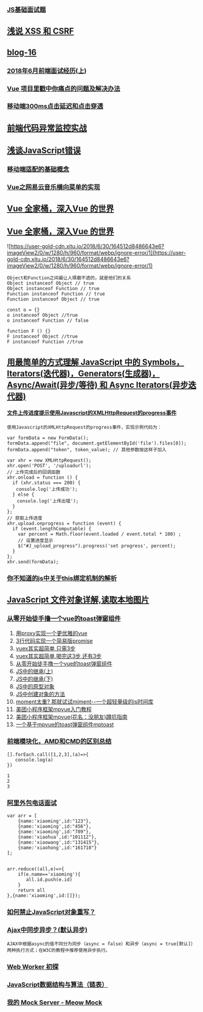 ### [JS基础面试题](https://juejin.im/post/5b325c38e51d4558c7136818)
## [浅说 XSS 和 CSRF](https://github.com/dwqs/blog/issues/68)
## [blog-16](https://github.com/libin1991/blog-16)
### [2018年6月前端面试经历(上)](https://juejin.im/post/5b39bb696fb9a00e57630e27)
### [Vue 项目里戳中你痛点的问题及解决办法](https://juejin.im/post/5b174de8f265da6e410e0b4e)
### [移动端300ms点击延迟和点击穿透](https://juejin.im/post/5b3cc9836fb9a04f9a5cb0e0)
## [前端代码异常监控实战](http://web.jobbole.com/93684/)
## [浅谈JavaScript错误](https://juejin.im/post/5b446d1ff265da0f5a253930)
### [移动端适配的基础概念](https://juejin.im/post/5b35ea84e51d4558da1af310)
### [Vue之网易云音乐横向菜单的实现](https://juejin.im/post/5b377d6d6fb9a00e4a532d4c)
## [Vue 全家桶，深入Vue 的世界](https://github.com/libin1991/libin_Blog/issues/586)
## [Vue 全家桶，深入Vue 的世界](https://finget.github.io/2018/06/28/vue-family/?utm_medium=hao.caibaojian.com&utm_source=hao.caibaojian.com)
![https://user-gold-cdn.xitu.io/2018/6/30/164512d8486643e6?imageView2/0/w/1280/h/960/format/webp/ignore-error/1](https://user-gold-cdn.xitu.io/2018/6/30/164512d8486643e6?imageView2/0/w/1280/h/960/format/webp/ignore-error/1)
```
Object和Function之间最让人琢磨不透的，就是他们的关系
Object instanceof Object // true
Object instanceof Function // true
Function instanceof Function // true
Function instanceof Object // true

const o = {}
o instanceof Object //true
o instanceof Function // false

function F () {}
F instanceof Object //true
F instanceof Function //true

```
## [用最简单的方式理解 JavaScript 中的 Symbols，Iterators(迭代器)，Generators(生成器)，Async/Await(异步/等待) 和 Async Iterators(异步迭代器)](http://www.css88.com/archives/9386)
#### [文件上传进度提示使用Javascript的XMLHttpRequest的progress事件](https://segmentfault.com/a/1190000008791342)
```
使用Javascript的XMLHttpRequest的progress事件，实现示例代码为：

var formData = new FormData(); 
formData.append("file", document.getElementById('file').files[0]); 
formData.append("token", token_value); // 其他参数按这样子加入

var xhr = new XMLHttpRequest();
xhr.open('POST', '/uploadurl');
// 上传完成后的回调函数
xhr.onload = function () {
  if (xhr.status === 200) {
　　console.log('上传成功');
  } else {
  　console.log('上传出错');
  }
};
// 获取上传进度
xhr.upload.onprogress = function (event) {
  if (event.lengthComputable) {
    var percent = Math.floor(event.loaded / event.total * 100) ;
    // 设置进度显示
    $("#J_upload_progress").progress('set progress', percent);
  }
};
xhr.send(formData);
```
### [你不知道的js中关于this绑定机制的解析](https://juejin.im/post/5b3715def265da59af40a630)
## [JavaScript 文件对象详解,读取本地图片](https://juejin.im/post/5b32fb5cf265da598223df9e#comment)
### [从零开始徒手撸一个vue的toast弹窗组件](https://juejin.im/post/5af55f906fb9a07aae153c1c)
1. [用proxy实现一个更优雅的vue](https://link.juejin.im?target=https%3A%2F%2Fjuejin.im%2Fpost%2F5b239018e51d4558dc4aad4f)
2. [3行代码实现一个简易版promise](https://link.juejin.im?target=https%3A%2F%2Fjuejin.im%2Fpost%2F5b0a1ef86fb9a07aab2a4f9c)
3. [vuex其实超简单,只需3步](https://link.juejin.im?target=https%3A%2F%2Fjuejin.im%2Fpost%2F5afea06d6fb9a07a9c0476c1)
4. [vuex其实超简单,喝完这3步,还有3步](https://link.juejin.im?target=https%3A%2F%2Fjuejin.im%2Fpost%2F5b021d9af265da0b7868cc59)
5. [从零开始徒手撸一个vue的toast弹窗组件](https://link.juejin.im?target=https%3A%2F%2Fjuejin.im%2Fpost%2F5af55f906fb9a07aae153c1c)
6. [JS中的继承(上)](https://link.juejin.im?target=https%3A%2F%2Fjuejin.im%2Fpost%2F5ad8308d5188252e9e361fd4)
7. [JS中的继承(下)](https://link.juejin.im?target=https%3A%2F%2Fjuejin.im%2Fpost%2F5aec291b5188256715478575)
8. [JS中的原型对象](https://link.juejin.im?target=https%3A%2F%2Fjuejin.im%2Fpost%2F5ac319175188255582528caa)
9. [JS中创建对象的方法](https://link.juejin.im?target=https%3A%2F%2Fjuejin.im%2Fpost%2F5ac318886fb9a028c675e4ad)
10. [moment太重? 那就试试miment--一个超轻量级的js时间库](https://link.juejin.im?target=https%3A%2F%2Fjuejin.im%2Fpost%2F5ad3f8966fb9a028d1419031)
11. [美团小程序框架mpvue入门教程](https://link.juejin.im?target=https%3A%2F%2Fjuejin.im%2Fpost%2F5ac31e8d6fb9a028d9375765)
12. [美团小程序框架mpvue(花名：没朋友)蹲坑指南](https://link.juejin.im?target=https%3A%2F%2Fjuejin.im%2Fpost%2F5ac3181d518825555d477294)
13. [一个基于mpvue的toast弹窗组件mptoast](https://link.juejin.im?target=https%3A%2F%2Fjuejin.im%2Fpost%2F5ac3176af265da238925e9da)
### [前端模块化，AMD和CMD的区别总结](https://juejin.im/post/5b35e1f16fb9a00e562c59ee)
```
[].forEach.call([1,2,3],(a)=>{
   console.log(a)
})

1
2
3
```
### [阿里外包电话面试](https://juejin.im/post/5b357049f265da596332fefa)
```
var arr = [
	{name:'xiaoming',id:"123"},
	{name:'xiaoming',id:"456"},
	{name:'xiaoming',id:"789"},
	{name:'xiaohua',id:"101112"},
	{name:'xiaowang',id:"131415"},
	{name:'xiaohong',id:"161718"}
];


arr.reduce((all,e)=>{
	if(e.name=='xiaoming'){
       all.id.push(e.id)
    } 
    return all
},{name:'xiaoming',id:[]});
```
### [如何禁止JavaScript对象重写？](https://juejin.im/post/5b42b858e51d45191556c8f4)
### [Ajax中同步异步？(默认异步)](https://juejin.im/post/5b43f8435188251b176a4cdf#comment)
```
AJAX中根据async的值不同分为同步（async = false）和异步（async = true[默认]）两种执行方式；在W3C的教程中推荐使用异步执行。
```
### [Web Worker 初探](https://github.com/libin1991/libin_Blog/issues/594)
### [JavaScript数据结构与算法（链表）](https://juejin.im/post/5b485783e51d451926483773)
### [我的 Mock Server - Meow Mock](https://juejin.im/post/5b4813bee51d4519601aa68a#comment)
